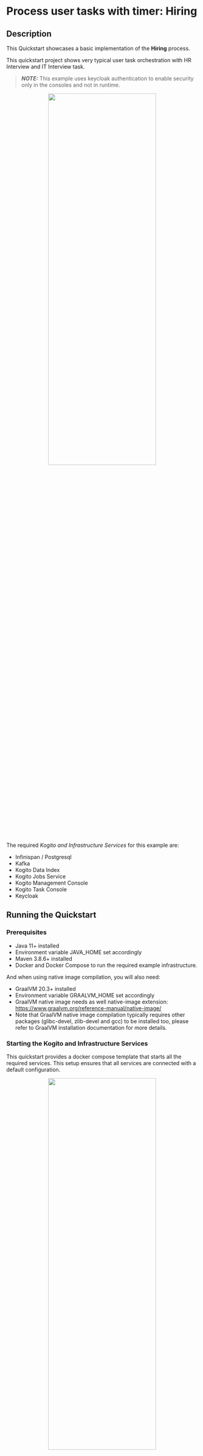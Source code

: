 # Process user tasks with timer: Hiring

## Description

This Quickstart showcases a basic implementation of the **Hiring** process. 

This quickstart project shows very typical user task orchestration with HR Interview and IT Interview task.

> **_NOTE:_** This example uses keycloak authentication to enable security only in the consoles and not in runtime.

<p align="center"><img width=75% height=50% src="docs/images/process.png"></p>

The required *Kogito and Infrastructure Services* for this example are:

- Infinispan / Postgresql
- Kafka
- Kogito Data Index
- Kogito Jobs Service 
- Kogito Management Console
- Kogito Task Console
- Keycloak

## Running the Quickstart

### Prerequisites

* Java 11+ installed
* Environment variable JAVA_HOME set accordingly
* Maven 3.8.6+ installed
* Docker and Docker Compose to run the required example infrastructure.

And when using native image compilation, you will also need: 
  - GraalVM 20.3+ installed
  - Environment variable GRAALVM_HOME set accordingly
  - GraalVM native image needs as well native-image extension: https://www.graalvm.org/reference-manual/native-image/
  - Note that GraalVM native image compilation typically requires other packages (glibc-devel, zlib-devel and gcc) to be installed too, please refer to GraalVM installation documentation for more details.

### Starting the Kogito and Infrastructure Services

This quickstart provides a docker compose template that starts all the required services. This setup ensures that all services are connected with a default configuration.

<p align="center"><img width=75% height=50% src="docs/images/services.png"></p>

### Run Example with PostgreSQL

#### Compile Hiring example with profile postgresql

First thing is to compile the example with the postgresql profile executing:

- Open a Terminal
- Go to the example folder and run
```sh
mvn clean install -Ppostgresql
```

#### Start infrastructure services

You should start all the services before you execute any of the **Hiring** example, to do that please execute:

1. Open a Terminal
2. Go to docker-compose folder
3. Run the ```startServices.sh``` script

```bash
sh ./startServices.sh
```

or

```bash
sh ./startServices.sh postgresql
```

Once all services bootstrap, the following ports will be assigned on your local machine:

- PostgreSQL: 5432
- Kafka: 9092
- Data Index: 8180
- Jobs Service: 8580
- Management Console: 8280
- Task Console: 8380
- Keycloak: 8480
- PgAdmin: 8055

> **_NOTE:_**  This step requires the project to be compiled, please consider running a ```mvn clean install``` command on the project root before running the ```startServices.sh``` script for the first time or any time you modify the project.

Once started you can simply stop all services by executing the ```docker-compose -f docker-compose-postgresql.yml stop```.

All created containers can be removed by executing the ```docker-compose -f docker-compose-postgresql.yml rm```.

#### Run the Hiring example with PostgreSQL

##### Compile and Run Hiring example process in Local Dev Mode

Once all the infrastructure services are ready, you can start the Hiring example by doing:

- Open a Terminal
- Go to the hiring example folder
- Start the example with the command

```bash
mvn clean package quarkus:dev -Ppostgresql
```

NOTE: With dev mode of Quarkus you can take advantage of hot reload for business assets like processes, rules, decision tables and java code. No need to redeploy or restart your running application.

##### Package and Run in JVM mode

```sh
mvn clean package -Ppostgresql
java -jar target/quarkus-app/quarkus-run.jar
```

or on windows

```sh
mvn clean package -Ppostgresql
java -jar target\quarkus-app\quarkus-run.jar
```

##### Package and Run using Local Native Image
Note that this requires GRAALVM_HOME to point to a valid GraalVM installation

```sh
mvn clean package -Pnative -Ppostgresql
```

To run the generated native executable, generated in `target/`, execute

```sh
./target/./target/process-usertasks-timer-quarkus-with-console-runner
```

### Run Example with Infinispan

#### Compile Hiring example with profile infinispan

First thing is to compile the example with the infinispan profile executing:

1. Open a Terminal
2. Go to the example folder and run
```sh
mvn clean install -Pinfinispan
```
#### Start infrastructure services

You should start all the services before you execute any of the **Hiring** example, to do that please execute:

1. Open a Terminal
2. Go to docker-compose folder
3. Run the ```startServices.sh``` script with infinispan argument

```bash
sh ./startServices.sh infinispan
```

Once all services bootstrap, the following ports will be assigned on your local machine:

- Infinispan: 11222
- Kafka: 9092
- Data Index: 8180
- Jobs Service: 8580
- Management Console: 8280
- Task Console: 8380
- Keycloak: 8480

> **_NOTE:_**  This step requires the project to be compiled, please consider running a ```mvn clean install -Pinfinispan``` command on the project root before running the ```startServices.sh infinispan``` script for the first time or any time you modify the project.

Once started you can simply stop all services by executing the ```docker-compose -f docker-compose-infinispan.yml stop```.

All created containers can be removed by executing the ```docker-compose -f docker-compose-infinispan.yml rm```.

#### Run the Hiring example with Infinispan

##### Compile and Run Hiring example process in Local Dev Mode

Once all the infrastructure services are ready, you can start the Hiring example by doing:

- Open a Terminal
- Go to the hiring example folder
- Start the example with the command

```bash
mvn clean package quarkus:dev -Pinfinispan
```

NOTE: With dev mode of Quarkus you can take advantage of hot reload for business assets like processes, rules, decision tables and java code. No need to redeploy or restart your running application.

##### Package and Run in JVM mode

```sh
mvn clean package -Pinfinispan
java -jar target/quarkus-app/quarkus-run.jar
```

or on windows

```sh
mvn clean package -Pinfinispan
java -jar target\quarkus-app\quarkus-run.jar
```

##### Package and Run using Local Native Image
Note that this requires GRAALVM_HOME to point to a valid GraalVM installation

```sh
mvn clean package -Pnative -Pinfinispan
```

To run the generated native executable, generated in `target/`, execute

```sh
./target/./target/process-usertasks-timer-quarkus-with-console-runner
```